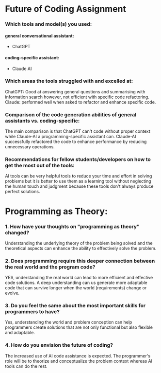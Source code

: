 # Future of Coding Assignment 

### Which tools and model(s) you used:

#### general conversational assistant:
- ChatGPT
#### coding-specific assistant:
- Claude AI

### Which areas the tools struggled with and excelled at:
ChatGPT: Good at answering general questions and summarising with information search however, not efficient with specific code refactoring. 
Claude: performed well when asked to refactor and enhance specific code.

### Comparison of the code generation abilities of general assistants vs. coding-specific: 

The main comparison is that ChatGPT can't code without proper context while Claude-AI a programming-specific assistant can.
Claude-AI successfully refactored the code to enhance performance by reducing unnecessary operations.

### Recommendations for fellow students/developers on how to get the most out of the tools:

AI tools can be very helpful tools to reduce your time and effort in solving problems but it is better to use them as a learning tool without neglecting the human touch and judgment because these tools don't always produce perfect solutions.


# Programming as Theory:

### 1. How have your thoughts on "programming as theory" changed?
Understanding the underlying theory of the problem being solved and the theoretical aspects can enhance the ability to effectively solve the problem. 

### 2. Does programming require this deeper connection between the real world and the program code?
YES, understanding the real world can lead to more efficient and effective code solutions. A deep understanding can us generate more adaptable code that can survive longer when the world (requirements) change or evolve.

### 3. Do you feel the same about the most important skills for programmers to have?
Yes, understanding the world and problem conception can help programmers create solutions that are not only functional but also flexible and adaptable.

### 4. How do you envision the future of coding?
The increased use of AI code assistance is expected. The programmer's role will be to theorize and conceptualize the problem context whereas AI tools can do the rest.


